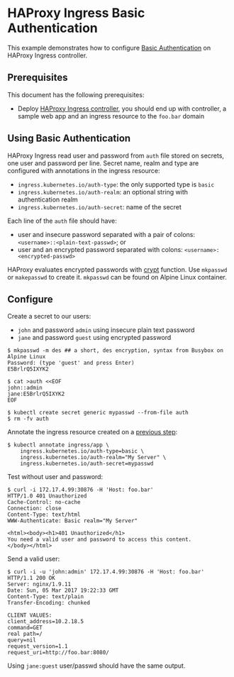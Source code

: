 # HAProxy Ingress Basic Authentication

This example demonstrates how to configure
[Basic Authentication](https://tools.ietf.org/html/rfc2617) on
HAProxy Ingress controller.

## Prerequisites

This document has the following prerequisites:

* Deploy [HAProxy Ingress controller](/examples/deployment/haproxy), you should
end up with controller, a sample web app and an ingress resource to the `foo.bar`
domain

## Using Basic Authentication

HAProxy Ingress read user and password from `auth` file stored on secrets, one user
and password per line. Secret name, realm and type are configured with annotations
in the ingress resource:

* `ingress.kubernetes.io/auth-type`: the only supported type is `basic`
* `ingress.kubernetes.io/auth-realm`: an optional string with authentication realm
* `ingress.kubernetes.io/auth-secret`: name of the secret

Each line of the `auth` file should have:

* user and insecure password separated with a pair of colons: `<username>::<plain-text-passwd>`; or
* user and an encrypted password separated with colons: `<username>:<encrypted-passwd>`

HAProxy evaluates encrypted passwords with
[crypt](http://man7.org/linux/man-pages/man3/crypt.3.html) function. Use `mkpasswd` or
`makepasswd` to create it. `mkpasswd` can be found on Alpine Linux container.

## Configure

Create a secret to our users:

* `john` and password `admin` using insecure plain text password
* `jane` and password `guest` using encrypted password

```console
$ mkpasswd -m des ## a short, des encryption, syntax from Busybox on Alpine Linux
Password: (type 'guest' and press Enter)
E5BrlrQ5IXYK2

$ cat >auth <<EOF
john::admin
jane:E5BrlrQ5IXYK2
EOF

$ kubectl create secret generic mypasswd --from-file auth
$ rm -fv auth
```

Annotate the ingress resource created on a [previous step](/examples/deployment/haproxy):

```console
$ kubectl annotate ingress/app \
    ingress.kubernetes.io/auth-type=basic \
    ingress.kubernetes.io/auth-realm="My Server" \
    ingress.kubernetes.io/auth-secret=mypasswd
```

Test without user and password:

```console
$ curl -i 172.17.4.99:30876 -H 'Host: foo.bar'
HTTP/1.0 401 Unauthorized
Cache-Control: no-cache
Connection: close
Content-Type: text/html
WWW-Authenticate: Basic realm="My Server"

<html><body><h1>401 Unauthorized</h1>
You need a valid user and password to access this content.
</body></html>
```

Send a valid user:

```console
$ curl -i -u 'john:admin' 172.17.4.99:30876 -H 'Host: foo.bar'
HTTP/1.1 200 OK
Server: nginx/1.9.11
Date: Sun, 05 Mar 2017 19:22:33 GMT
Content-Type: text/plain
Transfer-Encoding: chunked

CLIENT VALUES:
client_address=10.2.18.5
command=GET
real path=/
query=nil
request_version=1.1
request_uri=http://foo.bar:8080/
```

Using `jane:guest` user/passwd should have the same output.

